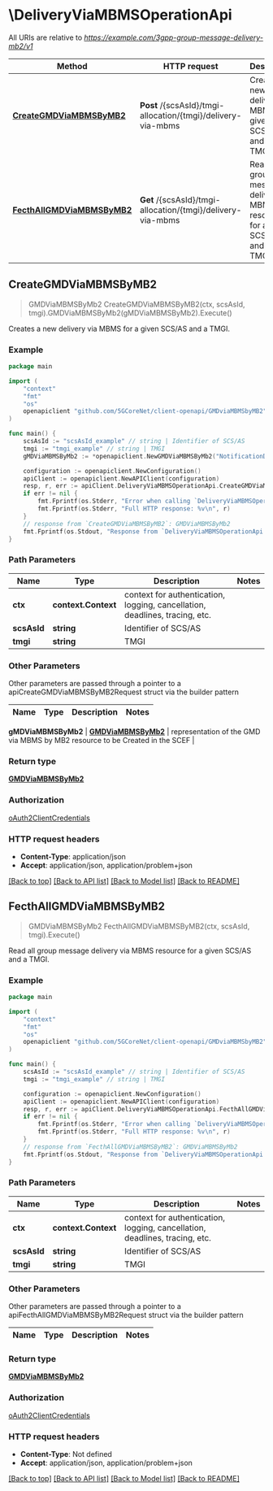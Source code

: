 # \DeliveryViaMBMSOperationApi

All URIs are relative to *https://example.com/3gpp-group-message-delivery-mb2/v1*

Method | HTTP request | Description
------------- | ------------- | -------------
[**CreateGMDViaMBMSByMB2**](DeliveryViaMBMSOperationApi.md#CreateGMDViaMBMSByMB2) | **Post** /{scsAsId}/tmgi-allocation/{tmgi}/delivery-via-mbms | Creates a new delivery via MBMS for a given SCS/AS and a TMGI.
[**FecthAllGMDViaMBMSByMB2**](DeliveryViaMBMSOperationApi.md#FecthAllGMDViaMBMSByMB2) | **Get** /{scsAsId}/tmgi-allocation/{tmgi}/delivery-via-mbms | Read all group message delivery via MBMS resource for a given SCS/AS and a TMGI.



## CreateGMDViaMBMSByMB2

> GMDViaMBMSByMb2 CreateGMDViaMBMSByMB2(ctx, scsAsId, tmgi).GMDViaMBMSByMb2(gMDViaMBMSByMb2).Execute()

Creates a new delivery via MBMS for a given SCS/AS and a TMGI.

### Example

```go
package main

import (
    "context"
    "fmt"
    "os"
    openapiclient "github.com/5GCoreNet/client-openapi/GMDviaMBMSbyMB2"
)

func main() {
    scsAsId := "scsAsId_example" // string | Identifier of SCS/AS
    tmgi := "tmgi_example" // string | TMGI
    gMDViaMBMSByMb2 := *openapiclient.NewGMDViaMBMSByMb2("NotificationDestination_example") // GMDViaMBMSByMb2 | representation of the GMD via MBMS by MB2 resource to be Created in the SCEF

    configuration := openapiclient.NewConfiguration()
    apiClient := openapiclient.NewAPIClient(configuration)
    resp, r, err := apiClient.DeliveryViaMBMSOperationApi.CreateGMDViaMBMSByMB2(context.Background(), scsAsId, tmgi).GMDViaMBMSByMb2(gMDViaMBMSByMb2).Execute()
    if err != nil {
        fmt.Fprintf(os.Stderr, "Error when calling `DeliveryViaMBMSOperationApi.CreateGMDViaMBMSByMB2``: %v\n", err)
        fmt.Fprintf(os.Stderr, "Full HTTP response: %v\n", r)
    }
    // response from `CreateGMDViaMBMSByMB2`: GMDViaMBMSByMb2
    fmt.Fprintf(os.Stdout, "Response from `DeliveryViaMBMSOperationApi.CreateGMDViaMBMSByMB2`: %v\n", resp)
}
```

### Path Parameters


Name | Type | Description  | Notes
------------- | ------------- | ------------- | -------------
**ctx** | **context.Context** | context for authentication, logging, cancellation, deadlines, tracing, etc.
**scsAsId** | **string** | Identifier of SCS/AS | 
**tmgi** | **string** | TMGI | 

### Other Parameters

Other parameters are passed through a pointer to a apiCreateGMDViaMBMSByMB2Request struct via the builder pattern


Name | Type | Description  | Notes
------------- | ------------- | ------------- | -------------


 **gMDViaMBMSByMb2** | [**GMDViaMBMSByMb2**](GMDViaMBMSByMb2.md) | representation of the GMD via MBMS by MB2 resource to be Created in the SCEF | 

### Return type

[**GMDViaMBMSByMb2**](GMDViaMBMSByMb2.md)

### Authorization

[oAuth2ClientCredentials](../README.md#oAuth2ClientCredentials)

### HTTP request headers

- **Content-Type**: application/json
- **Accept**: application/json, application/problem+json

[[Back to top]](#) [[Back to API list]](../README.md#documentation-for-api-endpoints)
[[Back to Model list]](../README.md#documentation-for-models)
[[Back to README]](../README.md)


## FecthAllGMDViaMBMSByMB2

> GMDViaMBMSByMb2 FecthAllGMDViaMBMSByMB2(ctx, scsAsId, tmgi).Execute()

Read all group message delivery via MBMS resource for a given SCS/AS and a TMGI.

### Example

```go
package main

import (
    "context"
    "fmt"
    "os"
    openapiclient "github.com/5GCoreNet/client-openapi/GMDviaMBMSbyMB2"
)

func main() {
    scsAsId := "scsAsId_example" // string | Identifier of SCS/AS
    tmgi := "tmgi_example" // string | TMGI

    configuration := openapiclient.NewConfiguration()
    apiClient := openapiclient.NewAPIClient(configuration)
    resp, r, err := apiClient.DeliveryViaMBMSOperationApi.FecthAllGMDViaMBMSByMB2(context.Background(), scsAsId, tmgi).Execute()
    if err != nil {
        fmt.Fprintf(os.Stderr, "Error when calling `DeliveryViaMBMSOperationApi.FecthAllGMDViaMBMSByMB2``: %v\n", err)
        fmt.Fprintf(os.Stderr, "Full HTTP response: %v\n", r)
    }
    // response from `FecthAllGMDViaMBMSByMB2`: GMDViaMBMSByMb2
    fmt.Fprintf(os.Stdout, "Response from `DeliveryViaMBMSOperationApi.FecthAllGMDViaMBMSByMB2`: %v\n", resp)
}
```

### Path Parameters


Name | Type | Description  | Notes
------------- | ------------- | ------------- | -------------
**ctx** | **context.Context** | context for authentication, logging, cancellation, deadlines, tracing, etc.
**scsAsId** | **string** | Identifier of SCS/AS | 
**tmgi** | **string** | TMGI | 

### Other Parameters

Other parameters are passed through a pointer to a apiFecthAllGMDViaMBMSByMB2Request struct via the builder pattern


Name | Type | Description  | Notes
------------- | ------------- | ------------- | -------------



### Return type

[**GMDViaMBMSByMb2**](GMDViaMBMSByMb2.md)

### Authorization

[oAuth2ClientCredentials](../README.md#oAuth2ClientCredentials)

### HTTP request headers

- **Content-Type**: Not defined
- **Accept**: application/json, application/problem+json

[[Back to top]](#) [[Back to API list]](../README.md#documentation-for-api-endpoints)
[[Back to Model list]](../README.md#documentation-for-models)
[[Back to README]](../README.md)

